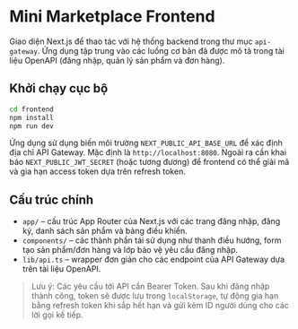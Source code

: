 # Mini Marketplace Frontend

Giao diện Next.js để thao tác với hệ thống backend trong thư mục `api-gateway`. Ứng dụng tập
trung vào các luồng cơ bản đã được mô tả trong tài liệu OpenAPI (đăng nhập, quản lý sản phẩm và đơn
hàng).

## Khởi chạy cục bộ

```bash
cd frontend
npm install
npm run dev
```

Ứng dụng sử dụng biến môi trường `NEXT_PUBLIC_API_BASE_URL` để xác định địa chỉ API Gateway. Mặc định
là `http://localhost:8080`. Ngoài ra cần khai báo `NEXT_PUBLIC_JWT_SECRET` (hoặc tương đương) để
frontend có thể giải mã và gia hạn access token dựa trên refresh token.

## Cấu trúc chính

- `app/` – cấu trúc App Router của Next.js với các trang đăng nhập, đăng ký, danh sách sản phẩm và bảng
  điều khiển.
- `components/` – các thành phần tái sử dụng như thanh điều hướng, form tạo sản phẩm/đơn hàng và lớp
  bảo vệ yêu cầu đăng nhập.
- `lib/api.ts` – wrapper đơn giản cho các endpoint của API Gateway dựa trên tài liệu OpenAPI.

> Lưu ý: Các yêu cầu tới API cần Bearer Token. Sau khi đăng nhập thành công, token sẽ được lưu trong
> `localStorage`, tự động gia hạn bằng refresh token khi sắp hết hạn và gửi kèm ID người dùng cho các
> lời gọi kế tiếp.
